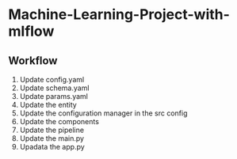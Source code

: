 # Machine-Learning-Project-with-mlflow

## Workflow
1. Update config.yaml
2. Update schema.yaml
3. Update params.yaml
4. Update the entity 
5. Update the configuration manager in the src config
6. Update the components
7. Update the pipeline
8. Update the main.py
9. Upadata the app.py